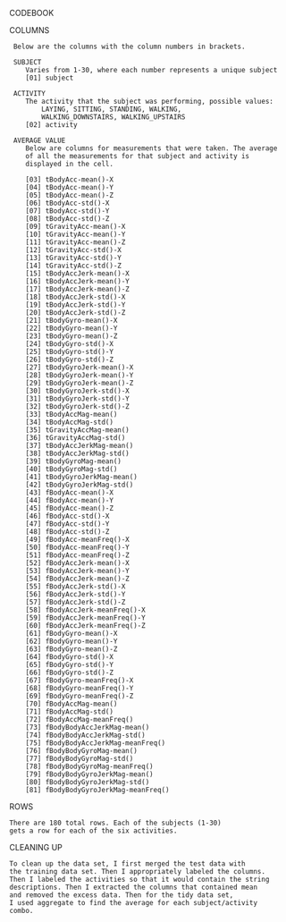 CODEBOOK

COLUMNS 

	 Below are the columns with the column numbers in brackets.

	 SUBJECT
	 	Varies from 1-30, where each number represents a unique subject
	 	[01] subject
	  
	 ACTIVITY
	 	The activity that the subject was performing, possible values:
	 		LAYING, SITTING, STANDING, WALKING, 
			WALKING_DOWNSTAIRS, WALKING_UPSTAIRS
		[02] activity
		
	 AVERAGE VALUE
	 	Below are columns for measurements that were taken. The average
		of all the measurements for that subject and activity is
		displayed in the cell.

		[03] tBodyAcc-mean()-X
		[04] tBodyAcc-mean()-Y
		[05] tBodyAcc-mean()-Z
		[06] tBodyAcc-std()-X
		[07] tBodyAcc-std()-Y
		[08] tBodyAcc-std()-Z
		[09] tGravityAcc-mean()-X
		[10] tGravityAcc-mean()-Y
		[11] tGravityAcc-mean()-Z
		[12] tGravityAcc-std()-X
		[13] tGravityAcc-std()-Y
		[14] tGravityAcc-std()-Z
		[15] tBodyAccJerk-mean()-X
		[16] tBodyAccJerk-mean()-Y
		[17] tBodyAccJerk-mean()-Z
		[18] tBodyAccJerk-std()-X
		[19] tBodyAccJerk-std()-Y
		[20] tBodyAccJerk-std()-Z
		[21] tBodyGyro-mean()-X
		[22] tBodyGyro-mean()-Y
		[23] tBodyGyro-mean()-Z
		[24] tBodyGyro-std()-X
		[25] tBodyGyro-std()-Y
		[26] tBodyGyro-std()-Z
		[27] tBodyGyroJerk-mean()-X
		[28] tBodyGyroJerk-mean()-Y
		[29] tBodyGyroJerk-mean()-Z
		[30] tBodyGyroJerk-std()-X
		[31] tBodyGyroJerk-std()-Y
		[32] tBodyGyroJerk-std()-Z
		[33] tBodyAccMag-mean()
		[34] tBodyAccMag-std()
		[35] tGravityAccMag-mean()
		[36] tGravityAccMag-std()
		[37] tBodyAccJerkMag-mean()
		[38] tBodyAccJerkMag-std()
		[39] tBodyGyroMag-mean()
		[40] tBodyGyroMag-std()
		[41] tBodyGyroJerkMag-mean()
		[42] tBodyGyroJerkMag-std()
		[43] fBodyAcc-mean()-X
		[44] fBodyAcc-mean()-Y
		[45] fBodyAcc-mean()-Z
		[46] fBodyAcc-std()-X
		[47] fBodyAcc-std()-Y
		[48] fBodyAcc-std()-Z
		[49] fBodyAcc-meanFreq()-X
		[50] fBodyAcc-meanFreq()-Y
		[51] fBodyAcc-meanFreq()-Z
		[52] fBodyAccJerk-mean()-X
		[53] fBodyAccJerk-mean()-Y
		[54] fBodyAccJerk-mean()-Z
		[55] fBodyAccJerk-std()-X
		[56] fBodyAccJerk-std()-Y
		[57] fBodyAccJerk-std()-Z
		[58] fBodyAccJerk-meanFreq()-X
		[59] fBodyAccJerk-meanFreq()-Y
		[60] fBodyAccJerk-meanFreq()-Z
		[61] fBodyGyro-mean()-X
		[62] fBodyGyro-mean()-Y
		[63] fBodyGyro-mean()-Z
		[64] fBodyGyro-std()-X
		[65] fBodyGyro-std()-Y
		[66] fBodyGyro-std()-Z
		[67] fBodyGyro-meanFreq()-X
		[68] fBodyGyro-meanFreq()-Y
		[69] fBodyGyro-meanFreq()-Z
		[70] fBodyAccMag-mean()
		[71] fBodyAccMag-std()
		[72] fBodyAccMag-meanFreq()
		[73] fBodyBodyAccJerkMag-mean()
		[74] fBodyBodyAccJerkMag-std()
		[75] fBodyBodyAccJerkMag-meanFreq()
		[76] fBodyBodyGyroMag-mean()
		[77] fBodyBodyGyroMag-std()
		[78] fBodyBodyGyroMag-meanFreq()
		[79] fBodyBodyGyroJerkMag-mean()
		[80] fBodyBodyGyroJerkMag-std()
		[81] fBodyBodyGyroJerkMag-meanFreq()

ROWS

	There are 180 total rows. Each of the subjects (1-30)
	gets a row for each of the six activities.

CLEANING UP

	To clean up the data set, I first merged the test data with
	the training data set. Then I appropriately labeled the columns.
	Then I labeled the activities so that it would contain the string
	descriptions. Then I extracted the columns that contained mean
	and removed the excess data. Then for the tidy data set, 
	I used aggregate to find the average for each subject/activity
	combo.